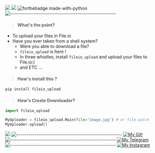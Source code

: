 [![](https://img.shields.io/static/v1?label=OWNER&message=Mji~DarkPwn&color=black)]()
[![](https://img.shields.io/static/v1?label=Version&message=1.2.1&color=green)]()
![forthebadge made-with-python](http://ForTheBadge.com/images/badges/made-with-python.svg)
![-----------------------------------------------------](https://raw.githubusercontent.com/andreasbm/readme/master/assets/lines/rainbow.png)

> #### What's the point?
  + To upload your files in File.io
  + Have you ever taken from a shell system?
    - Were you able to download a file?
    - `fileio_upload` is here !
    - In three whistles, install `fileio_upload` and upload your files to File.io:)
    - and ETC ...
> #### How's install this ?
```bash
pip install fileio_upload
```

> #### How's Create Downloader?

 ```python
import fileio_upload

MyUploader = fileio_upload.Main(file="image.jpg") # or file patch
MyUploader.upload()
```

[![](https://img.shields.io/static/v1?label=MJi&message=SocialAccounts&color=red)](http://127.0.0.1:9050)
![-----------------------------------------------------](https://raw.githubusercontent.com/andreasbm/readme/master/assets/lines/rainbow.png)
[![My Git!](https://img.shields.io/badge/GitHub-100000?style=for-the-badge&logo=github&logoColor=white)](https://github.com/c4ssif3r)
![-----------------------------------------------------](https://raw.githubusercontent.com/andreasbm/readme/master/assets/lines/rainbow.png)
[![My Telegram](https://img.shields.io/badge/Telegram-100000?style=for-the-badge&logo=telegram&logoColor=white)](https://t.me/ZeroFoo)
![-----------------------------------------------------](https://raw.githubusercontent.com/andreasbm/readme/master/assets/lines/rainbow.png)
[![My Instagram](https://img.shields.io/badge/Instagram-100000?style=for-the-badge&logo=instagram&logoColor=white)](https://instagram.com/Mji_Devil)
